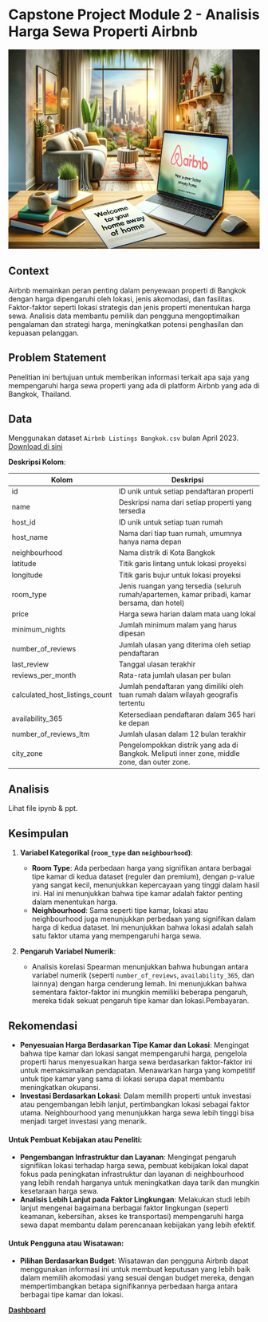 # Capstone Project Module 2 - Analisis Harga Sewa Properti Airbnb

<p align="center">
  <img src=".\docs\header.jpg" alt="Header" width="800" height="400">
</p>

## Context
Airbnb memainkan peran penting dalam penyewaan properti di Bangkok dengan harga dipengaruhi oleh lokasi, jenis akomodasi, dan fasilitas. Faktor-faktor seperti lokasi strategis dan jenis properti menentukan harga sewa. Analisis data membantu pemilik dan pengguna mengoptimalkan pengalaman dan strategi harga, meningkatkan potensi penghasilan dan kepuasan pelanggan.

## Problem Statement
Penelitian ini bertujuan untuk memberikan informasi terkait apa saja yang mempengaruhi harga sewa properti yang ada di platform Airbnb yang ada di Bangkok, Thailand.

## Data
Menggunakan dataset `Airbnb Listings Bangkok.csv` bulan April 2023. [Download di sini](https://drive.google.com/drive/folders/1A_KBMRFTS5Mthpp46nulso679ML4ZwTF)

**Deskripsi Kolom**:

| Kolom                              | Deskripsi                                                                                            |
|------------------------------------|------------------------------------------------------------------------------------------------------|
| id                                 | ID unik untuk setiap pendaftaran properti                                                            |
| name                               | Deskripsi nama dari setiap properti yang tersedia                                                    |
| host_id                            | ID unik untuk setiap tuan rumah                                                                      |
| host_name                          | Nama dari tiap tuan rumah, umumnya hanya nama depan                                                  |
| neighbourhood                      | Nama distrik di Kota Bangkok                                                                         |
| latitude                           | Titik garis lintang untuk lokasi proyeksi                                                            |
| longitude                          | Titik garis bujur untuk lokasi proyeksi                                                              |
| room_type                          | Jenis ruangan yang tersedia (seluruh rumah/apartemen, kamar pribadi, kamar bersama, dan hotel)       |
| price                              | Harga sewa harian dalam mata uang lokal                                                              |
| minimum_nights                     | Jumlah minimum malam yang harus dipesan                                                               |
| number_of_reviews                  | Jumlah ulasan yang diterima oleh setiap pendaftaran                                                  |
| last_review                        | Tanggal ulasan terakhir                                                                              |
| reviews_per_month                  | Rata-rata jumlah ulasan per bulan                                                                    |
| calculated_host_listings_count     | Jumlah pendaftaran yang dimiliki oleh tuan rumah dalam wilayah geografis tertentu                    |
| availability_365                   | Ketersediaan pendaftaran dalam 365 hari ke depan                                                     |
| number_of_reviews_ltm              | Jumlah ulasan dalam 12 bulan terakhir                                                                |
| city_zone                          | Pengelompokkan distrik yang ada di Bangkok. Meliputi inner zone, middle zone, dan outer zone.       |


## Analisis
Lihat file ipynb & ppt.

## Kesimpulan
1. **Variabel Kategorikal (`room_type` dan `neighbourhood`)**:
   - **Room Type**: Ada perbedaan harga yang signifikan antara berbagai tipe kamar di kedua dataset (reguler dan premium), dengan p-value yang sangat kecil, menunjukkan kepercayaan yang tinggi dalam hasil ini. Hal ini menunjukkan bahwa tipe kamar adalah faktor penting dalam menentukan harga.
   - **Neighbourhood**: Sama seperti tipe kamar, lokasi atau neighbourhood juga menunjukkan perbedaan yang signifikan dalam harga di kedua dataset. Ini menunjukkan bahwa lokasi adalah salah satu faktor utama yang mempengaruhi harga sewa.

2. **Pengaruh Variabel Numerik**:
   - Analisis korelasi Spearman menunjukkan bahwa hubungan antara variabel numerik (seperti `number_of_reviews`, `availability_365`, dan lainnya) dengan harga cenderung lemah. Ini menunjukkan bahwa sementara faktor-faktor ini mungkin memiliki beberapa pengaruh, mereka tidak sekuat pengaruh tipe kamar dan lokasi.Pembayaran.

## Rekomendasi
- **Penyesuaian Harga Berdasarkan Tipe Kamar dan Lokasi**: Mengingat bahwa tipe kamar dan lokasi sangat mempengaruhi harga, pengelola properti harus menyesuaikan harga sewa berdasarkan faktor-faktor ini untuk memaksimalkan pendapatan. Menawarkan harga yang kompetitif untuk tipe kamar yang sama di lokasi serupa dapat membantu meningkatkan okupansi.
- **Investasi Berdasarkan Lokasi**: Dalam memilih properti untuk investasi atau pengembangan lebih lanjut, pertimbangkan lokasi sebagai faktor utama. Neighbourhood yang menunjukkan harga sewa lebih tinggi bisa menjadi target investasi yang menarik.

#### Untuk Pembuat Kebijakan atau Peneliti:
- **Pengembangan Infrastruktur dan Layanan**: Mengingat pengaruh signifikan lokasi terhadap harga sewa, pembuat kebijakan lokal dapat fokus pada peningkatan infrastruktur dan layanan di neighbourhood yang lebih rendah harganya untuk meningkatkan daya tarik dan mungkin kesetaraan harga sewa.
- **Analisis Lebih Lanjut pada Faktor Lingkungan**: Melakukan studi lebih lanjut mengenai bagaimana berbagai faktor lingkungan (seperti keamanan, kebersihan, akses ke transportasi) mempengaruhi harga sewa dapat membantu dalam perencanaan kebijakan yang lebih efektif.

#### Untuk Pengguna atau Wisatawan:
- **Pilihan Berdasarkan Budget**: Wisatawan dan pengguna Airbnb dapat menggunakan informasi ini untuk membuat keputusan yang lebih baik dalam memilih akomodasi yang sesuai dengan budget mereka, dengan mempertimbangkan betapa signifikannya perbedaan harga antara berbagai tipe kamar dan lokasi.

[**Dashboard**](https://public.tableau.com/app/profile/arya.gamaseka/viz/AnalisisHargaSewaAirbnb/Dashboard1#1)
